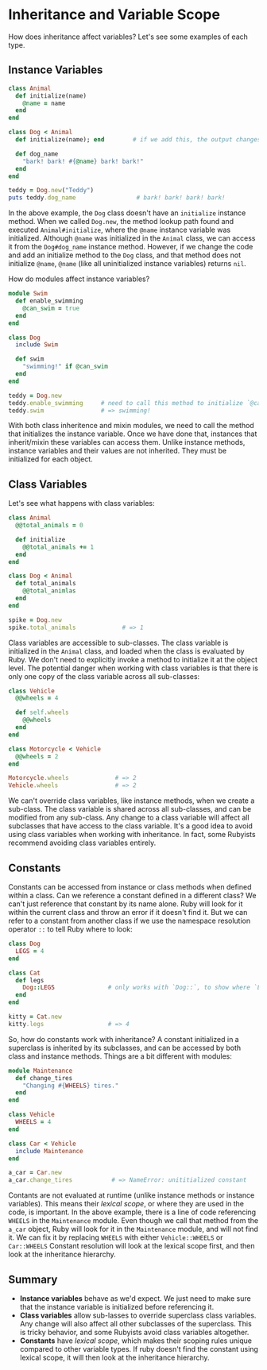 # Inheritance and Variable Scope

How does inheritance affect variables? Let's see some examples of each type.

## Instance Variables

```ruby
class Animal
  def initialize(name)
    @name = name
  end
end

class Dog < Animal
  def initialize(name); end        # if we add this, the output changes

  def dog_name
    "bark! bark! #{@name} bark! bark!"
  end
end

teddy = Dog.new("Teddy")
puts teddy.dog_name                 # bark! bark! bark! bark!
```

In the above example, the `Dog` class doesn't have an `initialize` instance method. When we called `Dog.new`, the method lookup path found and executed `Animal#initialize`, where the `@name` instance variable was initialized.
Although `@name` was initialized in the `Animal` class, we can access it from the `Dog#dog_name` instance method.
However, if we change the code and add an initialize method to the `Dog` class, and that method does not initialize `@name`, `@name` (like all uninitialized instance variables) returns `nil`.

How do modules affect instance variables?

```ruby
module Swim
  def enable_swimming
    @can_swim = true
  end
end

class Dog
  include Swim

  def swim
    "swimming!" if @can_swim
  end
end

teddy = Dog.new
teddy.enable_swimming     # need to call this method to initialize `@can_swim`
teddy.swim                # => swimming!
```

With both class inheritence and mixin modules, we need to call the method that initializes the instance variable. Once we have done that, instances that inherit/mixin these variables can access them.
Unlike instance methods, instance variables and their values are not inherited. They must be initialized for each object.

## Class Variables

Let's see what happens with class variables:

```ruby
class Animal
  @@total_animals = 0

  def initialize
    @@total_animals += 1
  end
end

class Dog < Animal
  def total_animals
    @@total_animlas
  end
end

spike = Dog.new
spike.total_animals             # => 1
```

Class variables are accessible to sub-classes. The class variable is initialized in the `Animal` class, and loaded when the class is evaluated by Ruby. We don't need to explicitly invoke a method to initialize it at the object level.
The potential danger when working with class variables is that there is only one copy of the class variable across all sub-classes:

```ruby
class Vehicle
  @@wheels = 4

  def self.wheels
    @@wheels
  end
end

class Motorcycle < Vehicle
  @@wheels = 2
end

Motorcycle.wheels             # => 2
Vehicle.wheels                # => 2
```

We can't override class variables, like instance methods, when we create a sub-class. The class variable is shared across all sub-classes, and can be modified from any sub-class. Any change to a class variable will affect all subclasses that have access to the class variable.
It's a good idea to avoid using class variables when working with inheritance.
In fact, some Rubyists recommend avoiding class variables entirely.

## Constants

Constants can be accessed from instance or class methods when defined within a class.
Can we reference a constant defined in a different class?
We can't just reference that constant by its name alone. Ruby will look for it within the current class and throw an error if it doesn't find it.
But we can refer to a constant from another class if we use the namespace resolution operator `::` to tell Ruby where to look:

```ruby
class Dog
  LEGS = 4
end

class Cat
  def legs
    Dog::LEGS               # only works with `Dog::`, to show where `LEGS` is
  end
end

kitty = Cat.new
kitty.legs                  # => 4
```

So, how do constants work with inheritance?
A constant initialized in a superclass is inherited by its subclasses, and can be accessed by both class and instance methods.
Things are a bit different with modules:

```ruby
module Maintenance
  def change_tires
    "Changing #{WHEELS} tires."
  end
end

class Vehicle
  WHEELS = 4
end

class Car < Vehicle
  include Maintenance
end

a_car = Car.new
a_car.change_tires           # => NameError: unititialized constant
```

Contants are not evaluated at runtime (unlike instance methods or instance variables). This means their _lexical scope_, or where they are used in the code, is important.
In the above example, there is a line of code referencing `WHEELS` in the `Maintenance` module. Even though we call that method from the `a_car` object, Ruby will look for it in the `Maintenance` module, and will not find it.
We can fix it by replacing `WHEELS` with either `Vehicle::WHEELS` or `Car::WHEELS`
Constant resolution will look at the lexical scope first, and then look at the inheritance hierarchy.

## Summary

- **Instance variables** behave as we'd expect. We just need to make sure that the instance variable is initialized before referencing it.
- **Class variables** allow sub-lasses to override superclass class variables. Any change will also affect all other subclasses of the superclass. This is tricky behavior, and some Rubyists avoid class variables altogether.
- **Constants** have _lexical scope_, which makes their scoping rules unique compared to other variable types. If ruby doesn't find the constant using lexical scope, it will then look at the inheritance hierarchy.
